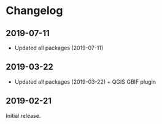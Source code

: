 # Changelog

## 2019-07-11

- Updated all packages (2019-07-11)

## 2019-03-22

- Updated all packages (2019-03-22) + QGIS GBIF plugin

## 2019-02-21

Initial release.